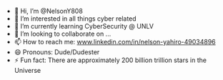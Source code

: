 - 👋 Hi, I’m @NelsonY808
- 👀 I’m interested in all things cyber related
- 🌱 I’m currently learning CyberSecurity @ UNLV
- 💞️ I’m looking to collaborate on ...
- 📫 How to reach me: www.linkedin.com/in/nelson-yahiro-49034896
- 😄 Pronouns: Dude/Dudester
- ⚡ Fun fact: There are approximately 200 billion trillion stars in the Universe 

<!---
NelsonY808/NelsonY808 is a ✨ special ✨ repository because its `README.md` (this file) appears on your GitHub profile.
You can click the Preview link to take a look at your changes.
--->
